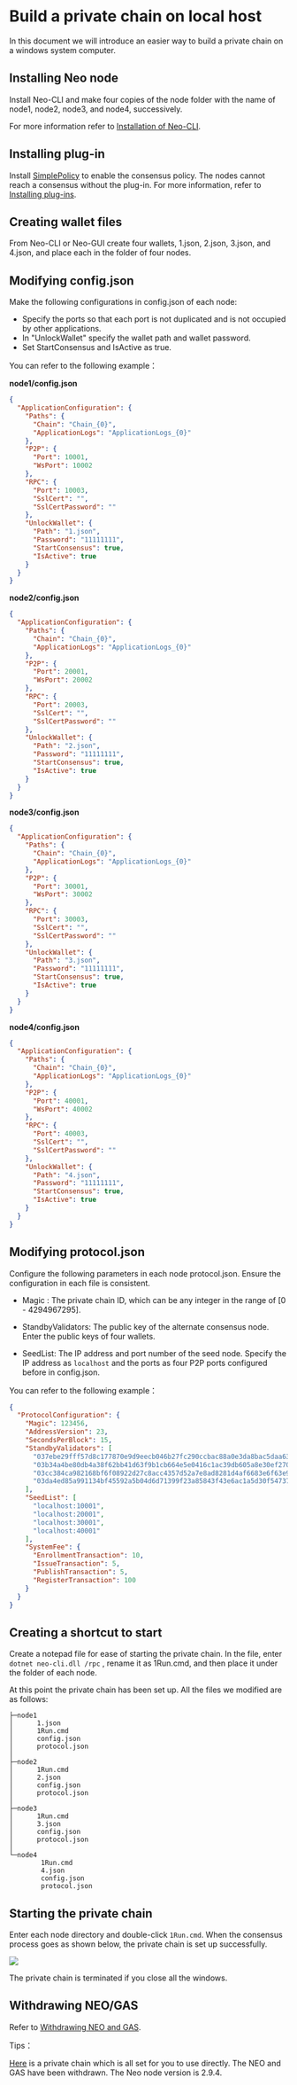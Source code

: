 # Build a private chain on local host

In this document we will introduce an easier way to build a private chain on a windows system computer.

## Installing Neo node

Install Neo-CLI and make four copies of the node folder with the name of node1, node2, node3, and node4, successively.

For more information refer to [Installation of Neo-CLI](../../node/cli/setup.md). 

## Installing plug-in

Install [SimplePolicy](https://github.com/neo-project/neo-plugins/releases/) to enable the consensus policy. The nodes cannot reach a consensus without the plug-in. For more information, refer to [Installing plug-ins](../../node/cli/setup.md).

## Creating wallet files

From Neo-CLI or Neo-GUI create four wallets, 1.json, 2.json, 3.json, and 4.json, and place each in the folder of four nodes. 

## Modifying config.json

Make the following configurations in config.json of each node:

- Specify the ports so that each port is not duplicated and is not occupied by other applications.
- In "UnlockWallet" specify the wallet path and wallet password.
- Set  StartConsensus and IsActive as true.


You can refer to the following example：

**node1/config.json**

```json
{
  "ApplicationConfiguration": {
    "Paths": {
      "Chain": "Chain_{0}",
      "ApplicationLogs": "ApplicationLogs_{0}"
    },
    "P2P": {
      "Port": 10001,
      "WsPort": 10002
    },
    "RPC": {
      "Port": 10003,
      "SslCert": "",
      "SslCertPassword": ""
    },
    "UnlockWallet": {
      "Path": "1.json",
      "Password": "11111111",
      "StartConsensus": true,
      "IsActive": true
    }
  }
}
```

**node2/config.json**

```json
{
  "ApplicationConfiguration": {
    "Paths": {
      "Chain": "Chain_{0}",
      "ApplicationLogs": "ApplicationLogs_{0}"
    },
    "P2P": {
      "Port": 20001,
      "WsPort": 20002
    },
    "RPC": {
      "Port": 20003,
      "SslCert": "",
      "SslCertPassword": ""
    },
    "UnlockWallet": {
      "Path": "2.json",
      "Password": "11111111",
      "StartConsensus": true,
      "IsActive": true
    }
  }
}
```

**node3/config.json**

```json
{
  "ApplicationConfiguration": {
    "Paths": {
      "Chain": "Chain_{0}",
      "ApplicationLogs": "ApplicationLogs_{0}"
    },
    "P2P": {
      "Port": 30001,
      "WsPort": 30002
    },
    "RPC": {
      "Port": 30003,
      "SslCert": "",
      "SslCertPassword": ""
    },
    "UnlockWallet": {
      "Path": "3.json",
      "Password": "11111111",
      "StartConsensus": true,
      "IsActive": true
    }
  }
}
```

**node4/config.json**

```json
{
  "ApplicationConfiguration": {
    "Paths": {
      "Chain": "Chain_{0}",
      "ApplicationLogs": "ApplicationLogs_{0}"
    },
    "P2P": {
      "Port": 40001,
      "WsPort": 40002
    },
    "RPC": {
      "Port": 40003,
      "SslCert": "",
      "SslCertPassword": ""
    },
    "UnlockWallet": {
      "Path": "4.json",
      "Password": "11111111",
      "StartConsensus": true,
      "IsActive": true
    }
  }
}
```

## Modifying protocol.json

Configure the following parameters in each node protocol.json. Ensure the configuration in each file is consistent.

- Magic : The private chain ID, which can be any integer in the range of [0 - 4294967295].

- StandbyValidators: The public key of the alternate consensus node. Enter the public keys of four wallets.

- SeedList: The IP address and port number of the seed node. Specify the IP address as `localhost` and the ports as four P2P ports configured before in config.json.


You can refer to the following example：

```json
{
  "ProtocolConfiguration": {
    "Magic": 123456,
    "AddressVersion": 23,
    "SecondsPerBlock": 15,
    "StandbyValidators": [
      "037ebe29fff57d8c177870e9d9eecb046b27fc290ccbac88a0e3da8bac5daa630d",
      "03b34a4be80db4a38f62bb41d63f9b1cb664e5e0416c1ac39db605a8e30ef270cc",
      "03cc384ca982168bf6f08922d27c8acc4357d52a7e8ad8281d4af6683e6f63e94d",
      "03da4ed85a991134bf45592a5b04d6d71399f23a85843f43e6ac1a5d30f5473711"
    ],
    "SeedList": [
      "localhost:10001",
      "localhost:20001",
      "localhost:30001",
      "localhost:40001"
    ],
    "SystemFee": {
      "EnrollmentTransaction": 10,
      "IssueTransaction": 5,
      "PublishTransaction": 5,
      "RegisterTransaction": 100
    }
  }
}
```

## Creating a shortcut to start

Create a notepad file for ease of starting the private chain. In the file, enter `dotnet neo-cli.dll /rpc`  , rename it as 1Run.cmd, and then place it under the folder of each node.

At this point the private chain has been set up. All the files  we modified are as follows:

```
├─node1
│      1.json
│      1Run.cmd
│      config.json
│      protocol.json
│
├─node2
│      1Run.cmd
│      2.json
│      config.json
│      protocol.json
│
├─node3
│      1Run.cmd
│      3.json
│      config.json
│      protocol.json
│
└─node4
        1Run.cmd
        4.json
        config.json
        protocol.json
```

## Starting the private chain

Enter each node directory and double-click `1Run.cmd`. When the consensus process goes as shown below, the private chain is set up successfully.

![](../../assets/privatechain_demo.png)

The private chain is terminated if you close all the windows. 

## Withdrawing NEO/GAS

Refer to [Withdrawing NEO and GAS](private-chain.md#withdrawing-neo-and-gas).

Tips：

[Here](https://github.com/chenzhitong/NEO-Private-Net) is a private chain which is all set for you to use directly. The NEO and GAS have been withdrawn. The Neo node version is 2.9.4.